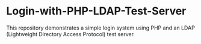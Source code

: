 # Login-with-PHP-LDAP-Test-Server
This repository demonstrates a simple login system using PHP and an LDAP (Lightweight Directory Access Protocol) test server.
